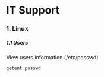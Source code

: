 # IT Support


### 1. Linux

##### 1.1 Users

View users information (/etc/passwd)

```shell
getent passwd
```
